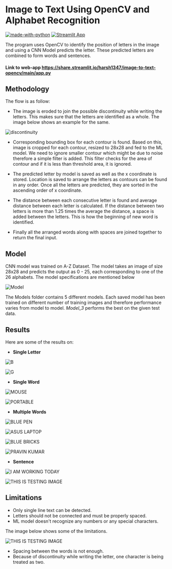 # Image to Text Using OpenCV and Alphabet Recognition 

[![made-with-python](https://img.shields.io/badge/Made%20with-Python-1f425f.svg)](https://www.python.org/) [![Streamlit App](https://static.streamlit.io/badges/streamlit_badge_black_white.svg)](https://share.streamlit.io/harsh1347/image-to-text-opencv/main/app.py)

The program uses OpenCV to identify the position of letters in the image and using a CNN Model predicts the letter. These predicted letters are combined to form words and sentences.

#### Link to web-app https://share.streamlit.io/harsh1347/image-to-text-opencv/main/app.py


## Methodology
The flow is as follow:
- The image is eroded to join the possible discontinuity while writing the letters. This makes sure that the letters are identified as a whole. The image below shows an example for the same.

![discontinuity](https://github.com/Harsh1347/Image-to-Text-OpenCV/blob/main/results/split.png)

- Corresponding bounding box for each contour is found. Based on this, image is cropped for each contour, resized to 28x28 and fed to the ML model. We need to ignore smaller contour which might be due to noise therefore a simple filter is added. This filter checks for the area of contour and if it is less than threshold area, it is ignored.

- The predicted letter by model is saved as well as the x coordinate is stored. Location is saved to arrange the letters as contours can be found in any order. Once all the letters are predicted, they are sorted in the ascending order of x coordinate.

- The distance between each consecutive letter is found and average distance between each letter is calculated. If the distance between two letters is more than 1.25 times the average the distance, a space is added between the letters. This is how the beginning of new word is identified.

- Finally all the arranged words along with spaces are joined together to return the final input.

## Model
CNN model was trained on A-Z Dataset. The model takes an image of size 28x28 and predicts the output as 0 - 25, each corresponding to one of the 26 alphabets.
The model specifications are mentioned below 

![Model](https://github.com/Harsh1347/Image-to-Text-OpenCV/blob/main/results/model.png)

The Models folder  contains 5 different models. Each saved model has been trained on different number of training images and therefore performance varies from model to model. *Model_3* performs the best on the given test data.

## Results
Here are some of the results on:

- **Single Letter**

![B](https://github.com/Harsh1347/Image-to-Text-OpenCV/blob/main/results/File_005.jpeg)

![G](https://github.com/Harsh1347/Image-to-Text-OpenCV/blob/main/results/File_006.jpeg)

- **Single Word**

![MOUSE](https://github.com/Harsh1347/Image-to-Text-OpenCV/blob/main/results/File_002.jpeg)

![PORTABLE](https://github.com/Harsh1347/Image-to-Text-OpenCV/blob/main/results/File_010.jpg)

- **Multiple Words**

![BLUE PEN](https://github.com/Harsh1347/Image-to-Text-OpenCV/blob/main/results/File_007.jpeg)

![ASUS LAPTOP](https://github.com/Harsh1347/Image-to-Text-OpenCV/blob/main/results/File_009.jpeg)

![BLUE BRICKS](https://github.com/Harsh1347/Image-to-Text-OpenCV/blob/main/results/File_000.jpeg)

![PRAVIN KUMAR](https://github.com/Harsh1347/Image-to-Text-OpenCV/blob/main/results/File_001.jpeg)

- **Sentence**

![I AM WORKING TODAY](https://github.com/Harsh1347/Image-to-Text-OpenCV/blob/main/results/File_003.jpeg)


![THIS IS TESTING IMAGE](https://github.com/Harsh1347/Image-to-Text-OpenCV/blob/main/results/File_004.jpeg)

## Limitations

- Only single line text can be detected.
- Letters should not be connected and must be properly spaced.
- ML model doesn't recognize any numbers or any special characters.

The image below shows some of the limitations.

![THIS IS TESTING IMAGE](https://github.com/Harsh1347/Image-to-Text-OpenCV/blob/main/results/File_008.jpg)

- Spacing between the words is not enough.
- Because of discontinuity while writing the letter, one character is being treated as two.
